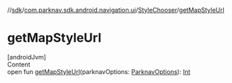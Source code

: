 //[sdk](../../../index.md)/[com.parknav.sdk.android.navigation.ui](../index.md)/[StyleChooser](index.md)/[getMapStyleUrl](get-map-style-url.md)



# getMapStyleUrl  
[androidJvm]  
Content  
open fun [getMapStyleUrl](get-map-style-url.md)(parknavOptions: [ParknavOptions](../../com.parknav.sdk.android.navigation.util/-parknav-options/index.md)): [Int](https://kotlinlang.org/api/latest/jvm/stdlib/kotlin/-int/index.html)  




